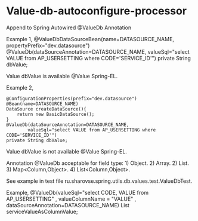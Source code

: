 # Value-db-autoconfigure-processor
Append to Spring Autowired @ValueDb Annotation

Example 1,
	@ValueDbDataSourceBean(name=DATASOURCE_NAME, propertyPrefix="dev.datasource")
	@ValueDb(dataSourceAnnotation=DATASOURCE_NAME,
			valueSql="select VALUE from AP_USERSETTING where CODE='SERVICE_ID'")
	private String dbValue;
	
Value dbValue is available @Value Spring-EL.

Example 2,
	
  	@ConfigurationProperties(prefix="dev.datasource")
  	@Bean(name=DATASOURCE_NAME)
  	DataSource createDataSource(){
  		return new BasicDataSource();
  	}
	@ValueDb(dataSourceAnnotation=DATASOURCE_NAME,
			valueSql="select VALUE from AP_USERSETTING where CODE='SERVICE_ID'")
	private String dbValue;
 
Value dbValue is not available @Value Spring-EL.

Annotation @ValueDb acceptable for field type:
	1) Object.
	2) Array<Object>.
	2) List<Object>.
	3) Map<Column,Object>.
	4) List<Column,Object>.

See example in test file ru.sharovse.spring.utils.db.values.test.ValueDbTest.

Example,
	@ValueDb(valueSql="select CODE, VALUE from AP_USERSETTING"
			, valueColumnName = "VALUE"
			, dataSourceAnnotation=DATASOURCE_NAME)
	List<String> serviceValueAsColumnValue;
